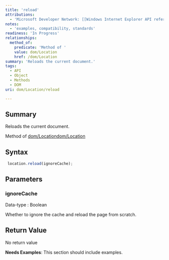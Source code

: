 ```yaml
---
title: 'reload'
attributions:
  - 'Microsoft Developer Network: [[Windows Internet Explorer API reference](http://msdn.microsoft.com/en-us/library/ie/hh828809%28v=vs.85%29.aspx) Article]'
notes:
  - 'examples, compatibility, standards'
readiness: 'In Progress'
relationships:
  method_of:
    predicate: 'Method of '
    value: dom/Location
    href: /dom/Location
summary: 'Reloads the current document.'
tags:
  - API
  - Object
  - Methods
  - DOM
uri: dom/Location/reload

---
```

## Summary

Reloads the current document.

Method of [dom/Location](/dom/Location)[dom/Location](/dom/Location)

## Syntax

``` js
 location.reload(ignoreCache);
```

## Parameters

### ignoreCache

 Data-type
:   Boolean

 Whether to ignore the cache and reload the page from scratch.

## Return Value

No return value

**Needs Examples**: This section should include examples.

